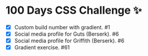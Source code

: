 # 100 Days CSS Challenge ✨

- [x] Custom build number with gradient. #1
- [x] Social media profile for Guts (Berserk). #6
- [x] Social media profile for Griffith (Berserk). #6
- [x] Gradient exercise. #61

